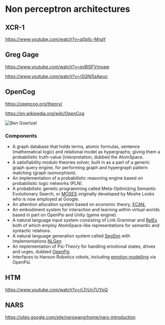 # Non perceptron architectures

## XCR-1

https://www.youtube.com/watch?v=q0pIlc-MnaY

## Greg Gage
https://www.youtube.com/watch?v=pvBlSFVmoaw

https://www.youtube.com/watch?v=rSQNi5sAwuc


## OpenCog
https://opencog.org/theory/

https://en.wikipedia.org/wiki/OpenCog

![Ben Goertzel](https://opencog.org/wp-content/uploads/2017/10/northlandrobot_cut.jpg)


### Components

* A graph database that holds terms, atomic formulas, sentence (mathematical logic) and relational model as hypergraphs; giving them a probabilistic truth-value [interpretation, dubbed the AtomSpace.
* A satisfiability modulo theories solver, built in as a part of a generic graph query engine, for performing graph and hypergraph pattern matching (graph isomorphism).
* An implementation of a probabilistic reasoning engine based on probabilistic logic networks (PLN).
* A probabilistic genetic programming called Meta-Optimizing Semantic Evolutionary Search, or [MOSES](http://wiki.opencog.org/w/MOSES) originally developed by Moshe Looks who is now employed at Google.
* An attention allocation system based on economic theory, [ECAN.](http://wiki.opencog.org/w/ECAN)
* An embodiment system for interaction and learning within virtual worlds based in part on OpenPsi and Unity (game engine).
* A natural language input system consisting of Link Grammar and [RelEx](http://opencog.org/wiki/RelEx) both of which employ AtomSpace-like representations for semantic and syntactic relations.
* A natural language generation system called [SegSim](http://opencog.org/wiki/SegSim) with implementations [NLGen](https://launchpad.net/nlgen)
* An implementation of Psi-Theory for handling emotional states, drives and urges, dubbed [OpenPsi](http://opencog.org/wiki/OpenPsi)
* Interfaces to Hanson Robotics robots, including [emotion modelling](http://wiki.hansonrobotics.com/w/Emotion_modeling) via OpenPsi.

## HTM

https://www.youtube.com/watch?v=rLTrUn7UYpQ

## NARS

https://sites.google.com/site/narswang/home/nars-introduction

